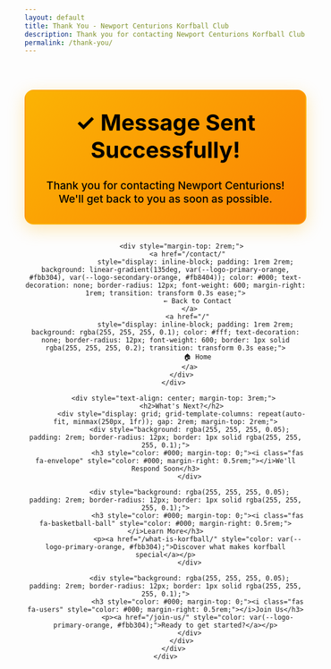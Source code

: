 ```yaml
---
layout: default
title: Thank You - Newport Centurions Korfball Club
description: Thank you for contacting Newport Centurions Korfball Club. We'll get back to you soon.
permalink: /thank-you/
---
```


<div class="contact-page">
    <div class="content-block">
        <div style="text-align: center; padding: 3rem 0;">
            <div style="background: linear-gradient(135deg, var(--logo-primary-orange, #fbb304), var(--logo-secondary-orange, #fb8404)); color: #000 !important; padding: 2rem; border-radius: 16px; border: 2px solid rgba(251, 179, 4, 0.3); box-shadow: 0 8px 30px rgba(251, 179, 4, 0.3); margin-bottom: 2rem; max-width: 600px; margin-left: auto; margin-right: auto;">
                <div class="force-black-heading">
                  <h1 style="margin-top: 0; color: #000; font-weight: 700; font-size: 2.5rem; text-shadow: none;">
                    ✓ Message Sent Successfully!
                  </h1>
                </div>
                <p style="margin-bottom: 0; color: #000; font-weight: 500; font-size: 1.2rem;">
                    Thank you for contacting Newport Centurions! We'll get back to you as soon as possible.
                </p>
            </div>
            
            <div style="margin-top: 2rem;">
                <a href="/contact/" 
                   style="display: inline-block; padding: 1rem 2rem; background: linear-gradient(135deg, var(--logo-primary-orange, #fbb304), var(--logo-secondary-orange, #fb8404)); color: #000; text-decoration: none; border-radius: 12px; font-weight: 600; margin-right: 1rem; transition: transform 0.3s ease;">
                    ← Back to Contact
                </a>
                <a href="/" 
                   style="display: inline-block; padding: 1rem 2rem; background: rgba(255, 255, 255, 0.1); color: #fff; text-decoration: none; border-radius: 12px; font-weight: 600; border: 1px solid rgba(255, 255, 255, 0.2); transition: transform 0.3s ease;">
                    🏠 Home
                </a>
            </div>
        </div>
        
        <div style="text-align: center; margin-top: 3rem;">
            <h2>What's Next?</h2>
            <div style="display: grid; grid-template-columns: repeat(auto-fit, minmax(250px, 1fr)); gap: 2rem; margin-top: 2rem;">
                <div style="background: rgba(255, 255, 255, 0.05); padding: 2rem; border-radius: 12px; border: 1px solid rgba(255, 255, 255, 0.1);">
                    <h3 style="color: #000; margin-top: 0;"><i class="fas fa-envelope" style="color: #000; margin-right: 0.5rem;"></i>We'll Respond Soon</h3>
                </div>
                
                <div style="background: rgba(255, 255, 255, 0.05); padding: 2rem; border-radius: 12px; border: 1px solid rgba(255, 255, 255, 0.1);">
                    <h3 style="color: #000; margin-top: 0;"><i class="fas fa-basketball-ball" style="color: #000; margin-right: 0.5rem;"></i>Learn More</h3>
                    <p><a href="/what-is-korfball/" style="color: var(--logo-primary-orange, #fbb304);">Discover what makes korfball special</a></p>
                </div>
                
                <div style="background: rgba(255, 255, 255, 0.05); padding: 2rem; border-radius: 12px; border: 1px solid rgba(255, 255, 255, 0.1);">
                    <h3 style="color: #000; margin-top: 0;"><i class="fas fa-users" style="color: #000; margin-right: 0.5rem;"></i>Join Us</h3>
                    <p><a href="/join-us/" style="color: var(--logo-primary-orange, #fbb304);">Ready to get started?</a></p>
                </div>
            </div>
        </div>
    </div>
</div>

<script>
// Auto-redirect after 30 seconds to contact page
setTimeout(function() {
    if (confirm('Would you like to return to the contact page?')) {
        window.location.href = '/contact/';
    }
}, 30000);
</script>
